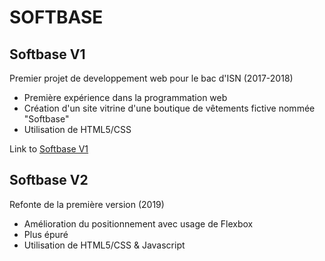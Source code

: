 # SOFTBASE


## Softbase V1
Premier projet de developpement web pour le bac d'ISN (2017-2018)
- Première expérience dans la programmation web
- Création d'un site vitrine d'une boutique de vêtements fictive nommée "Softbase"
- Utilisation de HTML5/CSS

Link to [Softbase V1](http://softbase.ovh/)

## Softbase V2
Refonte de la première version (2019)
- Amélioration du positionnement avec usage de Flexbox
- Plus épuré
- Utilisation de HTML5/CSS & Javascript

